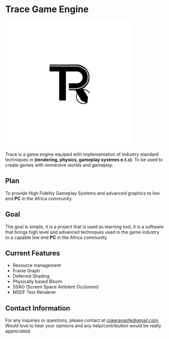 # Trace Game Engine
<img align="center" src="Info/Images/trace_8.png" width="400px"/>

Trace is a game engine equiped with implementation of industry standard techniques in __(rendering, physics, gameplay systmes e.t.c)__. To be used to create games with immersive worlds and gameplay.

## Plan
To provide High Fidelity Gameplay Systems and advanced graphics to low end __PC__ in the Africa community.


## Goal
The goal is simple, it is a project that is used as learning tool, it is a software that brings high level and advanced techniques used in the game industry to a capable low end __PC__ in the Africa community

## Current Features
* Resource management
* Frame Graph
* Deferred Shading
* Physically based Bloom
* SSAO (Screen Space Ambient Occlusion)
* MSDF Text Renderer

## Contact Information
For any inquiries or questions, please contact at <cokerayanfe@gmail.com>. Would love to hear your opinions and any help/contribution would be really appreciated
